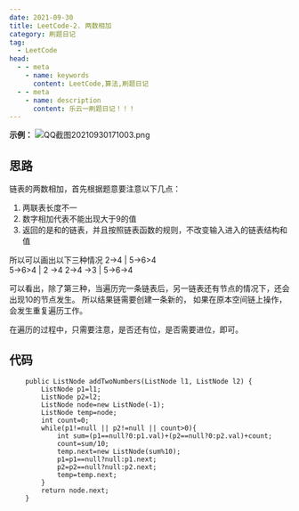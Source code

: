 ```yaml
---
date: 2021-09-30
title: LeetCode-2. 两数相加
category: 刷题日记
tag:
  - LeetCode
head:
  - - meta
    - name: keywords
      content: LeetCode,算法,刷题日记
  - - meta
    - name: description
      content: 乐云一刷题日记！！！
---
```

**示例：**
![QQ截图20210930171003.png](https://leyuna-blog-img.oss-cn-hangzhou.aliyuncs.com/image/2021-09-30/QQ截图20210930171003.png)
## 思路
链表的两数相加，首先根据题意要注意以下几点：
1. 两联表长度不一
2. 数字相加代表不能出现大于9的值
3. 返回的是和的链表，并且按照链表函数的规则，不改变输入进入的链表结构和值

所以可以画出以下三种情况
2->4 | 5->6>4  
5->6>4 | 2 ->4
2->4 ->3 | 5->6->4

可以看出，除了第三种，当遍历完一条链表后，另一链表还有节点的情况下，还会出现10的节点发生。
所以结果链需要创建一条新的，
如果在原本空间链上操作，会发生重复遍历工作。

在遍历的过程中，只需要注意，是否还有位，是否需要进位，即可。
## 代码
```
    public ListNode addTwoNumbers(ListNode l1, ListNode l2) {
        ListNode p1=l1;
        ListNode p2=l2;
        ListNode node=new ListNode(-1);
        ListNode temp=node;
        int count=0;
        while(p1!=null || p2!=null || count>0){
            int sum=(p1==null?0:p1.val)+(p2==null?0:p2.val)+count;
            count=sum/10;
            temp.next=new ListNode(sum%10);
            p1=p1==null?null:p1.next;
            p2=p2==null?null:p2.next;
            temp=temp.next;
        }
        return node.next;
    }
```
